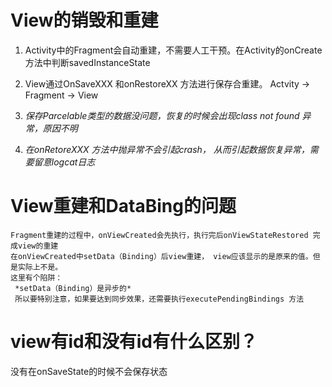 # View的销毁和重建

1. Activity中的Fragment会自动重建，不需要人工干预。在Activity的onCreate方法中判断savedInstanceState
2. View通过OnSaveXXX 和onRestoreXX 方法进行保存合重建。
    Actvity -> Fragment -> View

3. *保存Parcelable类型的数据没问题，恢复的时候会出现class not found 异常，原因不明*
4. *在onRetoreXXX 方法中抛异常不会引起crash， 从而引起数据恢复异常，需要留意logcat日志* 


# View重建和DataBing的问题
    Fragment重建的过程中，onViewCreated会先执行，执行完后onViewStateRestored 完成view的重建
    在onViewCreated中setData（Binding）后view重建， view应该显示的是原来的值。但是实际上不是。
    这里有个陷阱：
     *setData（Binding）是异步的*
     所以要特别注意，如果要达到同步效果，还需要执行executePendingBindings 方法


# view有id和没有id有什么区别？
没有在onSaveState的时候不会保存状态

     
